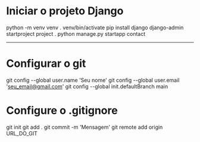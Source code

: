 # Iniciar o projeto Django

python -m venv venv
. venv/bin/activate
pip install django
django-admin startproject project .
python manage.py startapp contact

-----------------------------------------------------------
# Configurar o git

git config --global user.name 'Seu nome'
git config --global user.email 'seu_email@gmail.com'
git config --global init.defaultBranch main

# Configure o .gitignore
git init
git add .
git commit -m 'Mensagem'
git remote add origin URL_DO_GIT